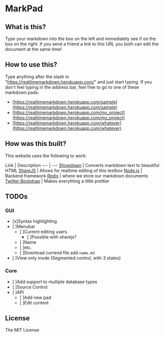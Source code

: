 # MarkPad


## What is this?

Type your markdown into the box on the left and immediately see if on the box on the right. If you send a friend a link to this URL you both can edit the document at the same time!


## How to use this?

Type anything after the slash in "https://realtimemarkdown.herokuapp.com/" and just start typing. If you don't feel typing in the address bar, feel free to go to one of these markdown pads:

- [https://realtimemarkdown.herokuapp.com/sample](https://realtimemarkdown.herokuapp.com/sample)
- [https://realtimemarkdown.herokuapp.com/my_project](https://realtimemarkdown.herokuapp.com/my_project)
- [https://realtimemarkdown.herokuapp.com/whatever](https://realtimemarkdown.herokuapp.com/whatever)


## How was this built?

This website uses the following to work:

Link | Description
--- | ---
[Showdown](https://github.com/showdownjs/showdown) | Converts markdown text to beautiful HTML
[ShareJS](http://sharejs.org/) | Allows for realtime editing of this textbox
[Node.js](https://nodejs.org/) | Backend framework
[Redis](http://redis.io/) | where we store our markdown documents
[Twitter Bootstrap](http://getbootstrap.com/) | Makes everything a little prettier


## TODOs

### GUI
- [x]Syntax highlighting
- [ ]Menubar
	- [ ]Current editing users
		- [ ]Possible with sharejs?
	- [ ]Name
	- [ ]etc.
	- [ ]Download currend file add `name.md`
- [ ]View only mode (Segmented control, with 3 states)

### Core
- [ ]Add support to multiple database types
- [ ]Source Control
- [ ]API
	- [ ]Add new pad
	- [ ]Edit content



## License
The MIT License

